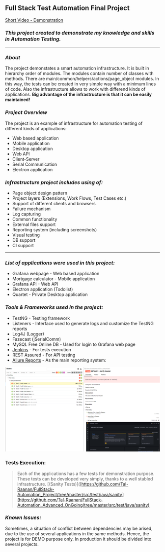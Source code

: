 ## **Full Stack Test Automation Final Project**
[Short Video - Demonstration](https://vimeo.com/658418465)
### **_This project created to demonstrate my knowledge and skills in Automation Testing._**
***
### _About_
The project demonstates a smart automation infrastructure. It is built in hierarchy order of modules. The modules contain number of classes with methods.
There are main/common/helpers/actions/page_object modules.
In this way, the tests can be created in very simple way with a minimum lines of code.
Also the infrastructure allows to work with differend kinds of applications.
**Big advantage of the infrastructure is that it can be easily maintained!**

### _Project Overview_

The project is an example of infrastructure for automation testing of different kinds of applications:
* Web based application
* Mobile application
* Desktop application
* Web API
* Client-Server
* Serial Communication
* Electron application


### **_Infrastructure project includes using of:_**
* Page object design pattern
* Project layers (Extensions, Work Flows, Test Cases etc.)
* Support of different clients and browsers
* Failure mechanism
* Log capturing
* Common functionality
* External files support
* Reporting system (including screenshots)
* Visual testing
* DB support
* CI support  

***

### _List of applications were used in this project:_
* Grafana webpage - Web based application
* Mortgage calculator - Mobile application
* Grafana API - Web API
* Electron application (Todolist)
* Quartet - Private Desktop application

### _Tools & Frameworks used in the project:_
* TestNG - Testing framework
* Listeners - Interface used to generate logs and customize the TestNG reports
* Log4J (Logger)
* Fazecast (jSerialComm)
* MySQL Free Online DB - Used for login to Grafana web page
* [Jenkins](https://www.jenkins.io/) - For tests execution
* REST Assured - For API testing
* [Allure Reports](http://allure.qatools.ru/) - As the main reporting system:

![This is an image](/allure-results/Report-Failure.png)


### Tests Execution:
> Each of the applications has a few tests for demonstration purpose.
These tests can be developed very simply, thanks to a well stabled infrastructure.
[(Sanity Tests)]([https://github.com/Tal-Raanan/FullStack-Automation_Project/tree/master/src/test/java/sanity](https://github.com/Tal-Raanan/FullStack-Automation_Advanced_OnGoing/tree/master/src/test/java/sanity)
### _Known Issues:_
Sometimes, a situation of conflict between dependencies may be arised, due to the use of several applications in the same methods.
Hence, the project is for DEMO purpose only. In production it should be divided into several projects.
